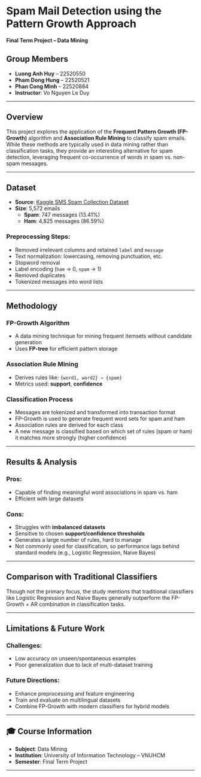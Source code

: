 # Spam Mail Detection using the Pattern Growth Approach  
**Final Term Project – Data Mining**

## Group Members
- **Luong Anh Huy** – 22520550  
- **Pham Dong Hung** – 22520521  
- **Phan Cong Minh** – 22520884  
- **Instructor**: Vo Nguyen Le Duy  

---

## Overview

This project explores the application of the **Frequent Pattern Growth (FP-Growth)** algorithm and **Association Rule Mining** to classify spam emails. While these methods are typically used in data mining rather than classification tasks, they provide an interesting alternative for spam detection, leveraging frequent co-occurrence of words in spam vs. non-spam messages.

---

## Dataset

- **Source**: [Kaggle SMS Spam Collection Dataset](https://raw.githubusercontent.com/mohitgupta-1O1/Kaggle-SMS-Spam-Collection-Dataset-/master/spam.csv)
- **Size**: 5,572 emails
  - **Spam**: 747 messages (13.41%)
  - **Ham**: 4,825 messages (86.59%)

### Preprocessing Steps:
- Removed irrelevant columns and retained `label` and `message`
- Text normalization: lowercasing, removing punctuation, etc.
- Stopword removal
- Label encoding (`ham` → 0, `spam` → 1)
- Removed duplicates
- Tokenized messages into word lists

---

## Methodology

### FP-Growth Algorithm
- A data mining technique for mining frequent itemsets without candidate generation
- Uses **FP-tree** for efficient pattern storage

### Association Rule Mining
- Derives rules like: `{word1, word2} → {spam}`  
- Metrics used: **support**, **confidence**

### Classification Process
- Messages are tokenized and transformed into transaction format
- FP-Growth is used to generate frequent word sets for spam and ham
- Association rules are derived for each class
- A new message is classified based on which set of rules (spam or ham) it matches more strongly (higher confidence)

---

## Results & Analysis

### Pros:
- Capable of finding meaningful word associations in spam vs. ham
- Efficient with large datasets

### Cons:
- Struggles with **imbalanced datasets**
- Sensitive to chosen **support/confidence thresholds**
- Generates a large number of rules, hard to manage
- Not commonly used for classification, so performance lags behind standard models (e.g., Logistic Regression, Naive Bayes)

---

## Comparison with Traditional Classifiers

Though not the primary focus, the study mentions that traditional classifiers like Logistic Regression and Naive Bayes generally outperform the FP-Growth + AR combination in classification tasks.

---

## Limitations & Future Work

### Challenges:
- Low accuracy on unseen/spontaneous examples
- Poor generalization due to lack of multi-dataset training

### Future Directions:
- Enhance preprocessing and feature engineering
- Train and evaluate on multilingual datasets
- Combine FP-Growth with modern classifiers for hybrid models
---

## 🎓 Course Information

- **Subject**: Data Mining  
- **Institution**: University of Information Technology – VNUHCM  
- **Semester**: Final Term Project  

---
